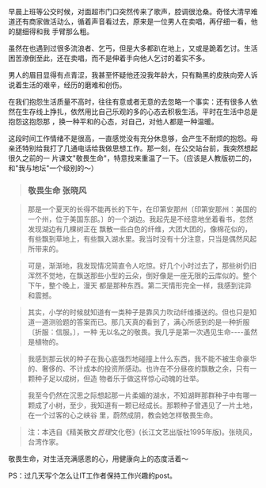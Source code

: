 

早晨上班等公交时候，对面超市门口突然传来了歌声，腔调很沧桑。奇怪大清早难道还有商家做活动么，循着声音看过去，原来是一位男人在卖唱，再仔细一看，他的腿细得和我
手臂那么粗。

虽然在也遇到过很多流浪者、乞丐，但是大多都趴在地上，又或是跪着乞讨。生活困苦潦倒至此，还在卖唱，而不是伸着手向他人乞讨的着实不多。

男人的眉目显得有点青涩，我甚至怀疑他还没我年龄大，只有黝黑的皮肤向旁人诉说着生活的艰辛，经历的磨难和创伤。

在我们抱怨生活质量不高时，往往有意或者无意的去忽略一个事实：还有很多人依然在生存线上挣扎，依然用比自己乐观的多的心态去积极生活。平时在生活中总是抱怨这抱怨那
，换一种平和的心态，对自己，对他人都是一种温暖。

这段时间工作情绪不是很高，一直感觉没有充分休息够，会产生不耐烦的抱怨。母亲还特别给我打了几通电话给我做思想工作。那一刻，在公交站台前，我突然想起很久之前的一
片课文"敬畏生命"，特意找来重温了一下。（应该是人教版初二的，和"我与地坛"一个级别的～）

> ### 敬畏生命 张晓风

>

> 那是一个夏天的长得不能再长的下午，在印第安那州〔印第安那州：美国的一个州，位于美国东部。〕的一个湖边。我起先是不经意地坐着看书，忽然发现湖边有几棵树正在
飘散一些白色的纤维，大团大团的，像棉花似的，有些飘到草地上，有些飘入湖水里。我当时没有十分注意，只当是偶然风起所带来的。

>

> 可是，渐渐地，我发现情况简直令人吃惊。好几个小时过去了，那些树仍旧浑然不觉地，在飘送那些小型的云朵，倒好像是一座无限的云库似的。整个下午，整个晚上，漫天
都是那种东西。第二天情形完全一样，我感到诧异和震撼。

>

> 其实，小学的时候就知道有一类种子是靠风力吹动纤维播送的。但也只是知道一道测验题的答案而已。那几天真的看到了，满心所感到的是一种折服〔折服：信服。〕，一种
无以名之的敬畏。我几乎是第一次遇见生命----虽然是植物的。

>

> 我感到那云状的种子在我心底强烈地碰撞上什么东西，我不能不被生命豪华的、奢侈的、不计成本的投资所感动。也许在不分昼夜的飘散之余，只有一颗种子足以成树，但造
物者乐于做这样惊心动魄的壮举。

>

> 我至今仍然在沉思之际想起那一片柔媚的湖水，不知湖畔那群种子中有哪一颗成了小树，至少，我知道有一颗已经成长。那颗种子曾遇见了一片土地，在一个过客的心之峡谷
里，蔚然成阴，教会她怎样敬畏生命。

>

> 注：本选自《精美散文*哲理*文化卷》(长江文艺出版社1995年版)。张晓风，台湾作家。

敬畏生命，对生活充满感恩的心，用健康向上的态度活着～

PS：过几天写个怎么让IT工作者保持工作兴趣的post。


